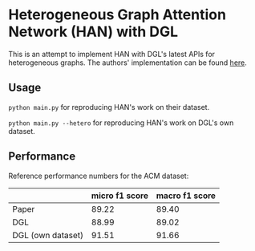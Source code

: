 # Heterogeneous Graph Attention Network (HAN) with DGL

This is an attempt to implement HAN with DGL's latest APIs for heterogeneous graphs.
The authors' implementation can be found [here](https://github.com/Jhy1993/HAN).

## Usage

`python main.py` for reproducing HAN's work on their dataset.

`python main.py --hetero` for reproducing HAN's work on DGL's own dataset.

## Performance

Reference performance numbers for the ACM dataset:

|                     | micro f1 score | macro f1 score |
| ------------------- | -------------- | -------------- |
| Paper               | 89.22          | 89.40          |
| DGL                 | 88.99          | 89.02          |
| DGL (own dataset)   | 91.51          | 91.66          |

